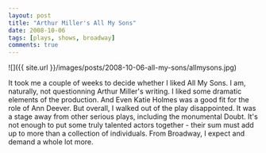 ```yaml
---
layout: post
title: "Arthur Miller's All My Sons"
date: 2008-10-06
tags: [plays, shows, broadway]
comments: true
---
```

![]({{ site.url }}/images/posts/2008-10-06-all-my-sons/allmysons.jpg)

It took me a couple of weeks to decide whether I liked All My Sons. I am, naturally, not questionning Arthur Miller's writing. I liked some dramatic elements of the production. And Even Katie Holmes was a good fit for the role of Ann Deever. But overall, I walked out of the play disappointed. It was a stage away from other serious plays, including the monumental Doubt. It's not enough to put some truly talented actors together - their sum must add up to more than a collection of individuals. From Broadway, I expect and demand a whole lot more.
